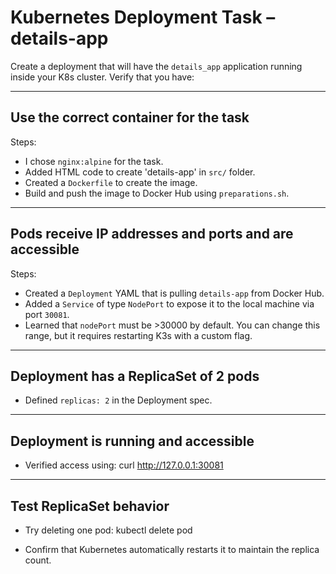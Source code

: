 # Kubernetes Deployment Task – details-app

Create a deployment that will have the `details_app` application running inside your K8s cluster. Verify that you have:

---

## Use the correct container for the task

Steps:
- I chose `nginx:alpine` for the task.
- Added HTML code to create 'details-app' in `src/` folder.
- Created a `Dockerfile` to create the image.
- Build and push the image to Docker Hub using `preparations.sh`.

---

## Pods receive IP addresses and ports and are accessible

Steps:
- Created a `Deployment` YAML that is pulling `details-app` from Docker Hub.
- Added a `Service` of type `NodePort` to expose it to the local machine via port `30081`.
- Learned that `nodePort` must be >30000 by default. You can change this range, but it requires restarting K3s with a custom flag.

---

## Deployment has a ReplicaSet of 2 pods

- Defined `replicas: 2` in the Deployment spec.

---

## Deployment is running and accessible

- Verified access using:
  curl http://127.0.0.1:30081

---

## Test ReplicaSet behavior

- Try deleting one pod:
  kubectl delete pod <pod-name>

- Confirm that Kubernetes automatically restarts it to maintain the replica count.

